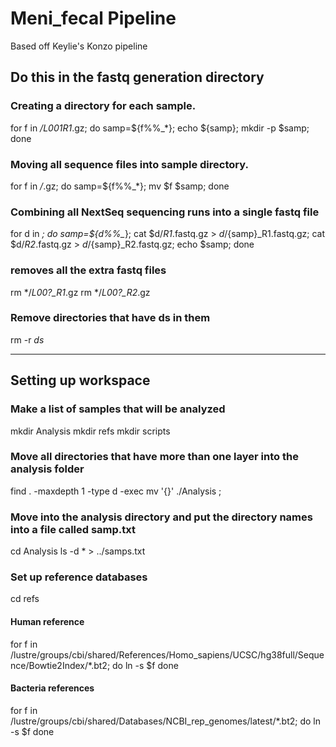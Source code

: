 # Meni_fecal Pipeline
Based off Keylie's Konzo pipeline

## Do this in the fastq generation directory

### Creating a directory for each sample.
for f in */*L001*R1*.gz; do samp=${f%%_*};     echo ${samp}; mkdir -p $samp; done

### Moving all sequence files into sample directory.
for f in */*.gz; do samp=${f%%_*};     mv $f $samp; done

### Combining all NextSeq sequencing runs into a single fastq file
for d in *; do     samp=${d%%_*};     cat $d/*R1*.fastq.gz > $d/${samp}_R1.fastq.gz;     cat $d/*R2*.fastq.gz > $d/${samp}_R2.fastq.gz;     echo $samp; done

### removes all the extra fastq files
rm */*L00?_R1*.gz
rm */*L00?_R2*.gz

### Remove directories that have ds in them
rm -r *ds*
***
## Setting up workspace
### Make a list of samples that will be analyzed
mkdir Analysis
mkdir refs
mkdir scripts

### Move all directories that have more than one layer into the analysis folder
find . -maxdepth 1 -type d -exec mv '{}' ./Analysis \;

### Move into the analysis directory and put the directory names into a file called samp.txt
cd Analysis
ls -d * > ../samps.txt

### Set up reference databases
cd refs 

#### Human reference
for f in /lustre/groups/cbi/shared/References/Homo_sapiens/UCSC/hg38full/Sequence/Bowtie2Index/*.bt2; do
    ln -s $f
done

#### Bacteria references
for f in /lustre/groups/cbi/shared/Databases/NCBI_rep_genomes/latest/*.bt2; do
    ln -s $f
done

